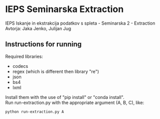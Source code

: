 # IEPS Seminarska Extraction
IEPS Iskanje in ekstrakcija podatkov s spleta - Seminarska 2 - Extraction  
Avtorja: Jaka Jenko, Julijan Jug

## Instructions for running
Required libraries:
- codecs
- regex (which is different then library "re")
- json
- bs4
- lxml  

Install them with the use of "pip install" or "conda install".  
Run run-extraction.py with the appropriate argument (A, B, C), like:  
```
python run-extraction.py A
```
